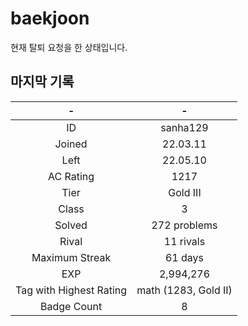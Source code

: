 # baekjoon
현재 탈퇴 요청을 한 상태입니다. <br/>
## 마지막 기록
|-|-|
|:---:|:---:|
|ID|sanha129|
|Joined|22.03.11|
|Left|22.05.10|
|AC Rating|1217|
|Tier|Gold III|
|Class|3|
|Solved|272 problems|
|Rival|11 rivals|
|Maximum Streak|61 days|
|EXP|2,994,276|
|Tag with Highest Rating|math (1283, Gold II)|
|Badge Count|8|
